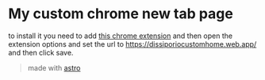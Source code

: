 # My custom chrome new tab page
to install it you need to add [this chrome extension](https://chrome.google.com/webstore/detail/fast-new-tab-redirect/ohnfdmfkceojnmepofncbddpdicdjcoi) and then open the extension options and set the url to https://dissiporiocustomhome.web.app/ and then click save.
> made with [astro](https://astro.build/)
